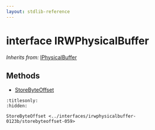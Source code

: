 ```yaml
---
layout: stdlib-reference
---
```


# interface IRWPhysicalBuffer

*Inherits from:* [IPhysicalBuffer](../iphysicalbuffer-019/index.html)

## Methods

* [StoreByteOffset](storebyteoffset-059.html)


```{toctree}
:titlesonly:
:hidden:

StoreByteOffset <../interfaces/irwphysicalbuffer-0123b/storebyteoffset-059>
```
